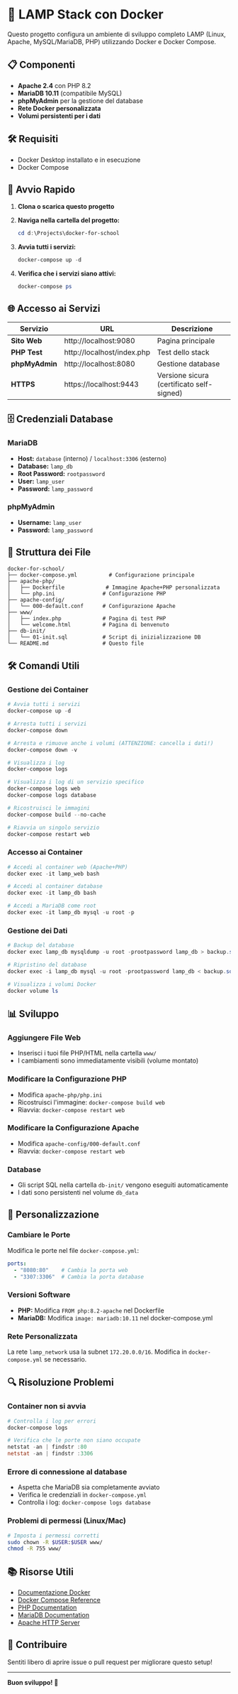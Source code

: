# 🚀 LAMP Stack con Docker

Questo progetto configura un ambiente di sviluppo completo LAMP (Linux, Apache, MySQL/MariaDB, PHP) utilizzando Docker e Docker Compose.

## 📋 Componenti

- **Apache 2.4** con PHP 8.2
- **MariaDB 10.11** (compatibile MySQL)
- **phpMyAdmin** per la gestione del database
- **Rete Docker personalizzata**
- **Volumi persistenti per i dati**

## 🛠️ Requisiti

- Docker Desktop installato e in esecuzione
- Docker Compose

## 🚀 Avvio Rapido

1. **Clona o scarica questo progetto**
2. **Naviga nella cartella del progetto:**
   ```powershell
   cd d:\Projects\docker-for-school
   ```

3. **Avvia tutti i servizi:**
   ```powershell
   docker-compose up -d
   ```

4. **Verifica che i servizi siano attivi:**
   ```powershell
   docker-compose ps
   ```

## 🌐 Accesso ai Servizi

| Servizio | URL | Descrizione |
|----------|-----|-------------|
| **Sito Web** | http://localhost:9080 | Pagina principale |
| **PHP Test** | http://localhost/index.php | Test dello stack |
| **phpMyAdmin** | http://localhost:8080 | Gestione database |
| **HTTPS** | https://localhost:9443 | Versione sicura (certificato self-signed) |

## 🗄️ Credenziali Database

### MariaDB
- **Host:** `database` (interno) / `localhost:3306` (esterno)
- **Database:** `lamp_db`
- **Root Password:** `rootpassword`
- **User:** `lamp_user`
- **Password:** `lamp_password`

### phpMyAdmin
- **Username:** `lamp_user`
- **Password:** `lamp_password`

## 📁 Struttura dei File

```
docker-for-school/
├── docker-compose.yml          # Configurazione principale
├── apache-php/
│   ├── Dockerfile             # Immagine Apache+PHP personalizzata
│   └── php.ini               # Configurazione PHP
├── apache-config/
│   └── 000-default.conf      # Configurazione Apache
├── www/
│   ├── index.php             # Pagina di test PHP
│   └── welcome.html          # Pagina di benvenuto
├── db-init/
│   └── 01-init.sql           # Script di inizializzazione DB
└── README.md                 # Questo file
```

## 🛠️ Comandi Utili

### Gestione dei Container

```powershell
# Avvia tutti i servizi
docker-compose up -d

# Arresta tutti i servizi
docker-compose down

# Arresta e rimuove anche i volumi (ATTENZIONE: cancella i dati!)
docker-compose down -v

# Visualizza i log
docker-compose logs

# Visualizza i log di un servizio specifico
docker-compose logs web
docker-compose logs database

# Ricostruisci le immagini
docker-compose build --no-cache

# Riavvia un singolo servizio
docker-compose restart web
```

### Accesso ai Container

```powershell
# Accedi al container web (Apache+PHP)
docker exec -it lamp_web bash

# Accedi al container database
docker exec -it lamp_db bash

# Accedi a MariaDB come root
docker exec -it lamp_db mysql -u root -p
```

### Gestione dei Dati

```powershell
# Backup del database
docker exec lamp_db mysqldump -u root -prootpassword lamp_db > backup.sql

# Ripristino del database
docker exec -i lamp_db mysql -u root -prootpassword lamp_db < backup.sql

# Visualizza i volumi Docker
docker volume ls
```

## 📊 Sviluppo

### Aggiungere File Web
- Inserisci i tuoi file PHP/HTML nella cartella `www/`
- I cambiamenti sono immediatamente visibili (volume montato)

### Modificare la Configurazione PHP
- Modifica `apache-php/php.ini`
- Ricostruisci l'immagine: `docker-compose build web`
- Riavvia: `docker-compose restart web`

### Modificare la Configurazione Apache
- Modifica `apache-config/000-default.conf`
- Riavvia: `docker-compose restart web`

### Database
- Gli script SQL nella cartella `db-init/` vengono eseguiti automaticamente
- I dati sono persistenti nel volume `db_data`

## 🔧 Personalizzazione

### Cambiare le Porte
Modifica le porte nel file `docker-compose.yml`:
```yaml
ports:
  - "8080:80"    # Cambia la porta web
  - "3307:3306"  # Cambia la porta database
```

### Versioni Software
- **PHP:** Modifica `FROM php:8.2-apache` nel Dockerfile
- **MariaDB:** Modifica `image: mariadb:10.11` nel docker-compose.yml

### Rete Personalizzata
La rete `lamp_network` usa la subnet `172.20.0.0/16`. 
Modifica in `docker-compose.yml` se necessario.

## 🔍 Risoluzione Problemi

### Container non si avvia
```powershell
# Controlla i log per errori
docker-compose logs

# Verifica che le porte non siano occupate
netstat -an | findstr :80
netstat -an | findstr :3306
```

### Errore di connessione al database
- Aspetta che MariaDB sia completamente avviato
- Verifica le credenziali in `docker-compose.yml`
- Controlla i log: `docker-compose logs database`

### Problemi di permessi (Linux/Mac)
```bash
# Imposta i permessi corretti
sudo chown -R $USER:$USER www/
chmod -R 755 www/
```

## 📚 Risorse Utili

- [Documentazione Docker](https://docs.docker.com/)
- [Docker Compose Reference](https://docs.docker.com/compose/)
- [PHP Documentation](https://www.php.net/docs.php)
- [MariaDB Documentation](https://mariadb.org/documentation/)
- [Apache HTTP Server](https://httpd.apache.org/docs/)

## 🤝 Contribuire

Sentiti libero di aprire issue o pull request per migliorare questo setup!

---

**Buon sviluppo! 🎉**
